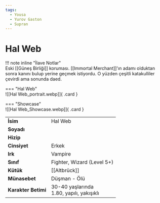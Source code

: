 ```yaml
---
tags:
  - Yousa
  - Yurov Gaston
  - Supran
---  
```

# Hal Web   
  
<div class="grid" markdown>  
  
!!! note inline "İlave Notlar"  
	Eski [[Güneş Birliği]] koruması. [[Immortal Merchant]]'ın adamı olduktan sonra kanını bulup yerine geçmek istiyordu. O yüzden çeşitli katakulliler çevirdi ama sonunda daed.  
  
<div class="grid" markdown>  
  
=== "Hal Web"  
	![[Hal Web_portrait.webp]]{ .card }  
  
=== "Showcase"  
	![[Hal Web_Showcase.webp]]{ .card }  
  
  
  
|  |  |  
|---|---|  
| **İsim** | Hal Web |  
| **Soyadı** |  |  
| **Hizip** |  |  
| **Cinsiyet** | Erkek |  
| **Irk** | Vampire |  
| **Sınıf** | Fighter, Wizard (Level 5+) |  
| **Kütük** | [[Altbrück]] |  
| **Münasebet** | Düşman - Ölü |  
| **Karakter Betimi** | 30-40 yaşlarında<br>1.80, yapılı, yakışıklı |  
</div></div>